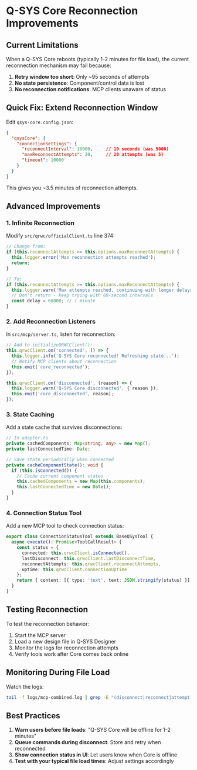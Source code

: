 # Q-SYS Core Reconnection Improvements

## Current Limitations

When a Q-SYS Core reboots (typically 1-2 minutes for file load), the current reconnection mechanism may fail because:

1. **Retry window too short**: Only ~95 seconds of attempts
2. **No state persistence**: Component/control data is lost
3. **No reconnection notifications**: MCP clients unaware of status

## Quick Fix: Extend Reconnection Window

Edit `qsys-core.config.json`:

```json
{
  "qsysCore": {
    "connectionSettings": {
      "reconnectInterval": 10000,     // 10 seconds (was 5000)
      "maxReconnectAttempts": 20,     // 20 attempts (was 5)
      "timeout": 10000
    }
  }
}
```

This gives you ~3.5 minutes of reconnection attempts.

## Advanced Improvements

### 1. Infinite Reconnection

Modify `src/qrwc/officialClient.ts` line 374:

```typescript
// Change from:
if (this.reconnectAttempts >= this.options.maxReconnectAttempts) {
  this.logger.error('Max reconnection attempts reached');
  return;
}

// To:
if (this.reconnectAttempts >= this.options.maxReconnectAttempts) {
  this.logger.warn('Max attempts reached, continuing with longer delays');
  // Don't return - keep trying with 60-second intervals
  const delay = 60000; // 1 minute
}
```

### 2. Add Reconnection Listeners

In `src/mcp/server.ts`, listen for reconnection:

```typescript
// Add to initializeQRWCClient():
this.qrwcClient.on('connected', () => {
  this.logger.info('Q-SYS Core reconnected! Refreshing state...');
  // Notify MCP clients about reconnection
  this.emit('core_reconnected');
});

this.qrwcClient.on('disconnected', (reason) => {
  this.logger.warn('Q-SYS Core disconnected', { reason });
  this.emit('core_disconnected', reason);
});
```

### 3. State Caching

Add a state cache that survives disconnections:

```typescript
// In adapter.ts
private cachedComponents: Map<string, any> = new Map();
private lastConnectedTime: Date;

// Save state periodically when connected
private cacheComponentState(): void {
  if (this.isConnected()) {
    // Cache current component states
    this.cachedComponents = new Map(this.components);
    this.lastConnectedTime = new Date();
  }
}
```

### 4. Connection Status Tool

Add a new MCP tool to check connection status:

```typescript
export class ConnectionStatusTool extends BaseQSysTool {
  async execute(): Promise<ToolCallResult> {
    const status = {
      connected: this.qrwcClient.isConnected(),
      lastDisconnect: this.qrwcClient.lastDisconnectTime,
      reconnectAttempts: this.qrwcClient.reconnectAttempts,
      uptime: this.qrwcClient.connectionUptime
    };
    return { content: [{ type: 'text', text: JSON.stringify(status) }] };
  }
}
```

## Testing Reconnection

To test the reconnection behavior:

1. Start the MCP server
2. Load a new design file in Q-SYS Designer
3. Monitor the logs for reconnection attempts
4. Verify tools work after Core comes back online

## Monitoring During File Load

Watch the logs:
```bash
tail -f logs/mcp-combined.log | grep -E "(disconnect|reconnect|attempt)"
```

## Best Practices

1. **Warn users before file loads**: "Q-SYS Core will be offline for 1-2 minutes"
2. **Queue commands during disconnect**: Store and retry when reconnected
3. **Show connection status in UI**: Let users know when Core is offline
4. **Test with your typical file load times**: Adjust settings accordingly